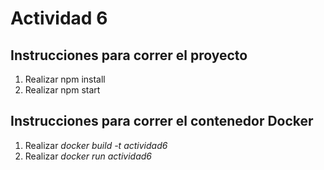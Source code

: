 # Actividad 6

## Instrucciones para correr el proyecto

1. Realizar npm install
2. Realizar npm start


## Instrucciones para correr el contenedor Docker

1. Realizar *docker build -t actividad6*
2. Realizar *docker run actividad6*
